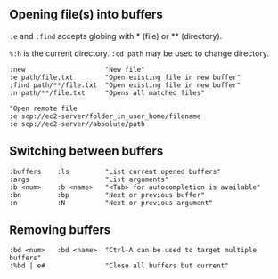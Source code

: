 ---
---

## Opening file(s) into buffers

`:e` and `:find` accepts globing with * (file) or ** (directory).

`%:h` is the current directory.
`:cd path` may be used to change directory.

```vim
:new                    "New file"
:e path/file.txt        "Open existing file in new buffer"
:find path/**/file.txt  "Open existing file in new buffer"
:n path/**/file.txt     "Opens all matched files"

"Open remote file
:e scp://ec2-server/folder_in_user_home/filename
:e scp://ec2-server//absolute/path
```

## Switching between buffers

```vim
:buffers    :ls         "List current opened buffers"
:args                   "List arguments"
:b <num>    :b <name>   "<Tab> for autocompletion is available"
:bn         :bp         "Next or previous buffer"
:n          :N          "Next or previous argument"
```

## Removing buffers

```vim
:bd <num>   :bd <name>  "Ctrl-A can be used to target multiple buffers"
:%bd | e#               "Close all buffers but current"
```
